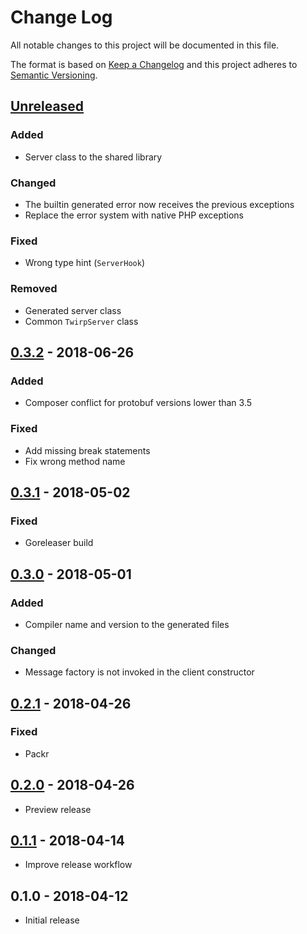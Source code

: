 # Change Log


All notable changes to this project will be documented in this file.

The format is based on [Keep a Changelog](http://keepachangelog.com/en/1.0.0/)
and this project adheres to [Semantic Versioning](http://semver.org/spec/v2.0.0.html).


## [Unreleased]

### Added

- Server class to the shared library

### Changed

- The builtin generated error now receives the previous exceptions
- Replace the error system with native PHP exceptions

### Fixed

- Wrong type hint (`ServerHook`)

### Removed

- Generated server class
- Common `TwirpServer` class


## [0.3.2] - 2018-06-26

### Added

- Composer conflict for protobuf versions lower than 3.5

### Fixed

- Add missing break statements
- Fix wrong method name


## [0.3.1] - 2018-05-02

### Fixed

- Goreleaser build


## [0.3.0] - 2018-05-01

### Added

- Compiler name and version to the generated files

### Changed

- Message factory is not invoked in the client constructor


## [0.2.1] - 2018-04-26

### Fixed

- Packr


## [0.2.0] - 2018-04-26

- Preview release


## [0.1.1] - 2018-04-14

- Improve release workflow


## 0.1.0 - 2018-04-12

- Initial release


[Unreleased]: https://github.com/goph/nest/compare/v0.3.2...HEAD
[0.3.2]: https://github.com/goph/nest/compare/v0.3.1...v0.3.2
[0.3.1]: https://github.com/goph/nest/compare/v0.3.0...v0.3.1
[0.3.0]: https://github.com/goph/nest/compare/v0.2.1...v0.3.0
[0.2.1]: https://github.com/goph/nest/compare/v0.2.0...v0.2.1
[0.2.0]: https://github.com/goph/nest/compare/v0.1.1...v0.2.0
[0.1.1]: https://github.com/goph/nest/compare/v0.1.0...v0.1.1
